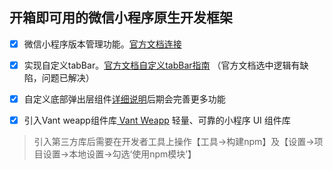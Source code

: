 ## 开箱即可用的微信小程序原生开发框架

- [x] 微信小程序版本管理功能。<a href="https://developers.weixin.qq.com/miniprogram/dev/api/base/update/UpdateManager.html" target="_blank">官方文档连接</a>

- [x] 实现自定义tabBar。<a href="https://developers.weixin.qq.com/miniprogram/dev/framework/ability/custom-tabbar.html" target="_blank">官方文档自定义tabBar指南</a> （官方文档选中逻辑有缺陷，问题已解决）

- [x] 自定义底部弹出层组件<a href="/docs/buttom-modal.md" target="_blank">详细说明</a>后期会完善更多功能
- [x] 引入Vant weapp组件库<a href="https://youzan.github.io/vant-weapp/#/intro" target="_blank"> Vant Weapp</a> 轻量、可靠的小程序 UI 组件库
> 引入第三方库后需要在开发者工具上操作【工具->构建npm】及【设置->项目设置->本地设置->勾选‘使用npm模块’】
